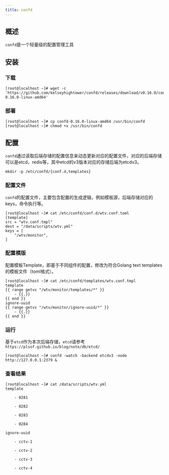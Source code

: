 ```yaml
---
title: confd
---
```


## 概述
`confd`是一个轻量级的配置管理工具

## 安装

### 下载
```shell
[root@localhost ~]# wget -c 'https://github.com/kelseyhightower/confd/releases/download/v0.16.0/confd-0.16.0-linux-amd64'
```

### 部署
```shell
[root@localhost ~]# cp confd-0.16.0-linux-amd64 /usr/bin/confd
[root@localhost ~]# chmod +x /usr/bin/confd
```

## 配置
`confd`通过读取后端存储的配置信息来动态更新对应的配置文件，对应的后端存储可以是etcd，redis等，其中etcd的v3版本对应的存储后端为etcdv3。

```shell
mkdir -p /etc/confd/{conf.d,templates}
```
### 配置文件
`confd`的配置文件，主要包含配置的生成逻辑，例如模板源，后端存储对应的keys，命令执行等。
```shell
[root@localhost ~]# cat /etc/confd/conf.d/wtv.conf.toml
[template]
src = "wtv.conf.tmpl"
dest = "/data/scripts/wtv.yml"
keys = [
    "/wtv/monitor",
]
```

### 配置模版
配置模板Template，即基于不同组件的配置，修改为符合Golang text templates的模板文件（toml格式）。
```shell
[root@localhost ~]# cat /etc/confd/templates/wtv.conf.tmpl
template
{{ range getvs "/wtv/monitor/templates/*" }}
    - {{.}}
{{ end }}
ignore-uuid
{{ range getvs "/wtv/monitor/ignore-uuid/*" }}
    - {{.}}
{{ end }}
```

### 运行
基于`etcd`作为本次后端存储，`etcd`请参考`https://plsof.github.io/blog/note/db/etcd/`
```shell
[root@localhost ~]# confd -watch -backend etcdv3 -node http://127.0.0.1:2379 &
```

### 查看结果
```shell
[root@localhost ~]# cat /data/scripts/wtv.yml
template

    - 0281

    - 0282

    - 0283

    - 0284

ignore-uuid

    - cctv-1

    - cctv-2

    - cctv-3

    - cctv-4
```
